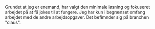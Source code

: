 Grundet at jeg er enemand, har valgt den minimale løsning og fokuseret arbejdet på at få jokes til at fungere. Jeg har kun i begrænset omfang arbejdet med de andre arbejdsopgaver. Det befimnder sig på branchen "claus".
